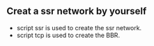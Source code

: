 ## Creat a ssr network by yourself

- script ssr is used to create the ssr network.
- script tcp is used to create the BBR.
